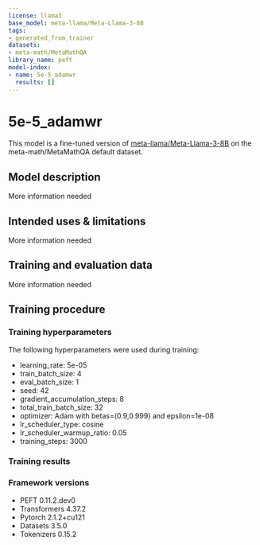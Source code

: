 ```yaml
---
license: llama3
base_model: meta-llama/Meta-Llama-3-8B
tags:
- generated_from_trainer
datasets:
- meta-math/MetaMathQA
library_name: peft
model-index:
- name: 5e-5_adamwr
  results: []
---
```


<!-- This model card has been generated automatically according to the information the Trainer had access to. You
should probably proofread and complete it, then remove this comment. -->

# 5e-5_adamwr

This model is a fine-tuned version of [meta-llama/Meta-Llama-3-8B](https://huggingface.co/meta-llama/Meta-Llama-3-8B) on the meta-math/MetaMathQA default dataset.

## Model description

More information needed

## Intended uses & limitations

More information needed

## Training and evaluation data

More information needed

## Training procedure

### Training hyperparameters

The following hyperparameters were used during training:
- learning_rate: 5e-05
- train_batch_size: 4
- eval_batch_size: 1
- seed: 42
- gradient_accumulation_steps: 8
- total_train_batch_size: 32
- optimizer: Adam with betas=(0.9,0.999) and epsilon=1e-08
- lr_scheduler_type: cosine
- lr_scheduler_warmup_ratio: 0.05
- training_steps: 3000

### Training results



### Framework versions

- PEFT 0.11.2.dev0
- Transformers 4.37.2
- Pytorch 2.1.2+cu121
- Datasets 3.5.0
- Tokenizers 0.15.2